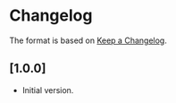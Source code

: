 # Changelog

The format is based on [Keep a Changelog](https://keepachangelog.com/en/1.0.0/).

## [1.0.0]

- Initial version.
